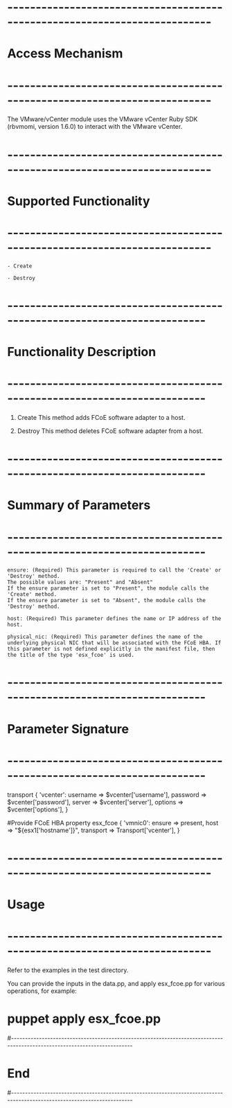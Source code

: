 # --------------------------------------------------------------------------
# Access Mechanism 
# --------------------------------------------------------------------------

The VMware/vCenter module uses the VMware vCenter Ruby SDK (rbvmomi, version 1.6.0) to interact with the VMware vCenter.

# --------------------------------------------------------------------------
#  Supported Functionality
# --------------------------------------------------------------------------

    - Create
        
	- Destroy

# -------------------------------------------------------------------------
# Functionality Description
# -------------------------------------------------------------------------

  1. Create
     This method adds FCoE software adapter to a host. 
   
  2. Destroy
     This method deletes FCoE software adapter from a host.

# -------------------------------------------------------------------------
# Summary of Parameters
# -------------------------------------------------------------------------
    
	ensure: (Required) This parameter is required to call the 'Create' or 'Destroy' method.
    The possible values are: "Present" and "Absent"
    If the ensure parameter is set to "Present", the module calls the 'Create' method.
    If the ensure parameter is set to "Absent", the module calls the 'Destroy' method.

    host: (Required) This parameter defines the name or IP address of the host.         

    physical_nic: (Required) This parameter defines the name of the underlying physical NIC that will be associated with the FCoE HBA. If this parameter is not defined explicitly in the manifest file, then the title of the type 'esx_fcoe' is used.

# -------------------------------------------------------------------------
# Parameter Signature 
# -------------------------------------------------------------------------

transport { 'vcenter':
  username => $vcenter['username'],
  password => $vcenter['password'],
  server   => $vcenter['server'],
  options  => $vcenter['options'],
}

#Provide FCoE HBA property
esx_fcoe { 'vmnic0':
  ensure         => present,
  host           => "${esx1['hostname']}",
  transport      => Transport['vcenter'],
}

# --------------------------------------------------------------------------
# Usage
# --------------------------------------------------------------------------
   Refer to the examples in the test directory.
   
   You can provide the inputs in the data.pp, and apply esx_fcoe.pp for various operations, for example: 
   # puppet apply esx_fcoe.pp
   
#-------------------------------------------------------------------------------------------------------------------------
# End
#-------------------------------------------------------------------------------------------------------------------------   
